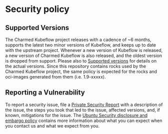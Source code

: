 # Security policy

## Supported Versions

The Charmed Kubeflow project releases with a cadence of ~6 months, supports the latest two minor versions of Kubeflow, and keeps up to date with the upstream project. Whenever a new version of Kubeflow is released, a new version of Charmed Kubeflow is also released, and the oldest version is dropped from support. Please also to [Supported versions](https://charmed-kubeflow.io/docs/supported-versions) for details on the actual versions.
Since this repository contains rocks used by the Charmed Kubeflow project, the same policy is expected for the rocks and oci-images generated from them (i.e. 1.9-xxxxx).

## Reporting a Vulnerability

To report a security issue, file a [Private Security Report](https://github.com/canonical/bundle-kubeflow/security/advisories/new) with a description of the issue, the steps you took that led to the issue, affected versions, and, if known, mitigations for the issue.
The [Ubuntu Security disclosure and embargo policy](https://ubuntu.com/security/disclosure-policy) contains more information about what you can expect when you contact us and what we expect from you.
